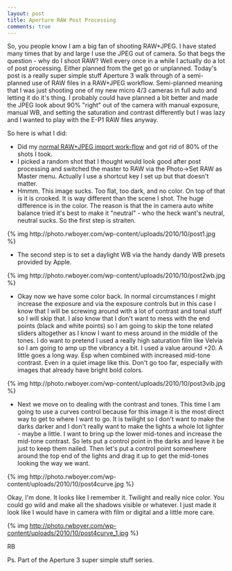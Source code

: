 ```yaml
---
layout: post
title: Aperture RAW Post Processing
comments: true
---
```

So, you people know I am a big fan of shooting RAW+JPEG. I have stated many times that by and large I use the JPEG out of camera. So that begs the question - why do I shoot RAW? Well every once in a while I actually do a lot of post processing. Either planned from the get go or unplanned. Today's post is a really super simple stuff Aperture 3 walk through of a semi-planned use of RAW files in a RAW+JPEG workflow. Semi-planned meaning that I was just shooting one of my new micro 4/3 cameras in full auto and letting it do it's thing. I probably could have planned a bit better and made the JPEG look about 90% "right" out of the camera with manual exposure, manual WB, and setting the saturation and contrast differently but I was lazy and I wanted to play with the E-P1 RAW files anyway.

So here is what I did:
<ul>
	<li>Did my <a href="http://photo.rwboyer.com/2010/09/18/aperture-3-rawjpeg-workflow/">normal RAW+JPEG import work-flow</a> and got rid of 80% of the shots I took.</li>
	<li>I picked a random shot that I thought would look good after post processing and switched the master to RAW via the Photo-&gt;Set RAW as Master menu. Actually I use a shortcut key I set up but that doesn't matter.</li>
	<li>Hmmm. This image sucks. Too flat, too dark, and no color. On top of that is it is crooked. It is way different than the scene I shot. The huge difference is in the color. The reason is that the in camera auto white balance tried it's best to make it "neutral" - who the heck want's neutral, neutral sucks. So the first step is straiten.</li>
</ul>
{% img http://photo.rwboyer.com/wp-content/uploads/2010/10/post1.jpg %}
<ul>
	<li>The second step is to set a daylight WB via the handy dandy WB presets provided by Apple.</li>
</ul>
{% img http://photo.rwboyer.com/wp-content/uploads/2010/10/post2wb.jpg %}
<ul>
	<li>Okay now we have some color back. In normal circumstances I might increase the exposure and via the exposure controls but in this case I know that I will be screwing around with a lot of contrast and tonal stuff so I will skip that. I also know that I don't want to mess with the end points (black and white points) so I am going to skip the tone related sliders altogether as I know I want to mess around in the middle of the tones. I do want to pretend I used a really high saturation film like Velvia so I am going to amp up the vibrancy a bit. I used a value around +20. A little goes a long way. Esp when combined with increased mid-tone contrast. Even in a quiet image like this. Don't go too far, especially with images that already have bright bold colors.</li>
</ul>
{% img http://photo.rwboyer.com/wp-content/uploads/2010/10/post3vib.jpg %}
<ul>
	<li>Next we move on to dealing with the contrast and tones. This time I am going to use a curves control because for this image it is the most direct way to get to where I want to go. It is twilight so I don't want to make the darks darker and I don't really want to make the lights a whole lot lighter - maybe a little. I want to bring up the lower mid-tones and increase the mid-tone contrast. So lets put a control point in the darks and leave it be just to keep them nailed. Then let's put a control point somewhere around the top end of the lights and drag it up to get the mid-tones looking the way we want.</li>
</ul>
{% img http://photo.rwboyer.com/wp-content/uploads/2010/10/post4curve.jpg %}

Okay, I'm done. It looks like I remember it. Twilight and really nice color. You could go wild and make all the shadows visible or whatever. I just made it look like I would have in camera with film or digital and a little more care.

{% img http://photo.rwboyer.com/wp-content/uploads/2010/10/post4curve_1.jpg %}

RB

Ps. Part of the Aperture 3 super simple stuff series.